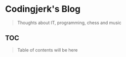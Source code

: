 # Codingjerk's Blog

> Thoughts about IT, programming, chess and music

## TOC

> Table of contents will be here
